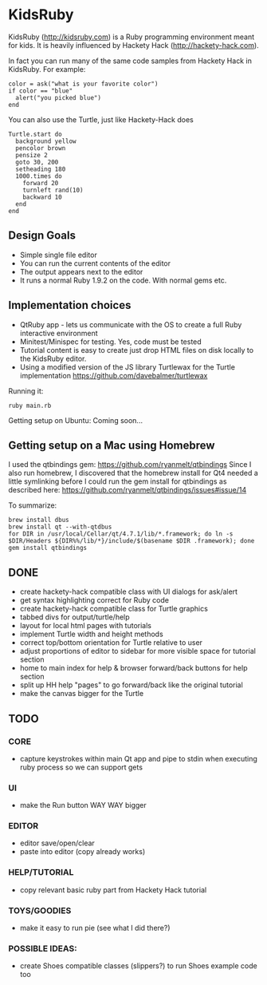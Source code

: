 # KidsRuby
KidsRuby (http://kidsruby.com) is a Ruby programming environment meant for kids. It is heavily influenced by Hackety Hack (http://hackety-hack.com).

In fact you can run many of the same code samples from Hackety Hack in KidsRuby. For example:

    color = ask("what is your favorite color")
    if color == "blue"
      alert("you picked blue")
    end

You can also use the Turtle, just like Hackety-Hack does

    Turtle.start do
      background yellow
      pencolor brown
      pensize 2
      goto 30, 200
      setheading 180
      1000.times do
        forward 20
        turnleft rand(10)
        backward 10
      end
    end

## Design Goals
* Simple single file editor
* You can run the current contents of the editor
* The output appears next to the editor
* It runs a normal Ruby 1.9.2 on the code. With normal gems etc.

## Implementation choices
* QtRuby app - lets us communicate with the OS to create a full Ruby interactive environment
* Minitest/Minispec for testing. Yes, code must be tested
* Tutorial content is easy to create just drop HTML files on disk locally to the KidsRuby editor.
* Using a modified version of the JS library Turtlewax for the Turtle implementation https://github.com/davebalmer/turtlewax

Running it:

    ruby main.rb

Getting setup on Ubuntu:
Coming soon...

## Getting setup on a Mac using Homebrew
I used the qtbindings gem: https://github.com/ryanmelt/qtbindings
Since I also run homebrew, I discovered that the homebrew install for Qt4 needed a little symlinking before I could run the gem install for qtbindings as described here: https://github.com/ryanmelt/qtbindings/issues#issue/14

To summarize:

    brew install dbus
    brew install qt --with-qtdbus
    for DIR in /usr/local/Cellar/qt/4.7.1/lib/*.framework; do ln -s $DIR/Headers ${DIR%%/lib/*}/include/$(basename $DIR .framework); done
    gem install qtbindings


## DONE
* create hackety-hack compatible class with UI dialogs for ask/alert
* get syntax highlighting correct for Ruby code
* create hackety-hack compatible class for Turtle graphics
* tabbed divs for output/turtle/help
* layout for local html pages with tutorials
* implement Turtle width and height methods
* correct top/bottom orientation for Turtle relative to user
* adjust proportions of editor to sidebar for more visible space for tutorial section
* home to main index for help & browser forward/back buttons for help section
* split up HH help "pages" to go forward/back like the original tutorial
* make the canvas bigger for the Turtle

## TODO

### CORE
* capture keystrokes within main Qt app and pipe to stdin when executing ruby process so we can support gets

### UI
* make the Run button WAY WAY bigger

### EDITOR
* editor save/open/clear
* paste into editor (copy already works)

### HELP/TUTORIAL
* copy relevant basic ruby part from Hackety Hack tutorial

### TOYS/GOODIES
* make it easy to run pie (see what I did there?)

### POSSIBLE IDEAS:
* create Shoes compatible classes (slippers?) to run Shoes example code too
